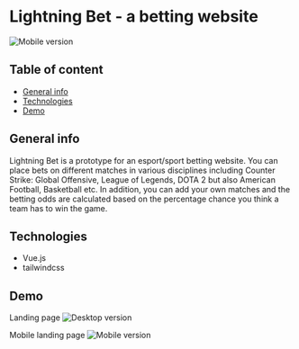 # Lightning Bet - a betting website

![Mobile version](./assets/header.png)

## Table of content

- [General info](#general-info)
- [Technologies](#technologies)
- [Demo](#general-info)

## General info

Lightning Bet is a prototype for an esport/sport betting website. You can place bets on different matches in various disciplines including Counter Strike: Global Offensive, League of Legends, DOTA 2 but also American Football, Basketball etc. In addition, you can add your own matches and the betting odds are calculated based on the percentage chance you think a team has to win the game.

## Technologies

- Vue.js
- tailwindcss

## Demo

Landing page
![Desktop version](./../assets/desktop.png)

Mobile landing page
![Mobile version](./assets/mobile.png)
